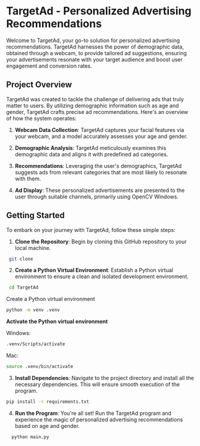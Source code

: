 # TargetAd - Personalized Advertising Recommendations

Welcome to TargetAd, your go-to solution for personalized advertising recommendations. TargetAd harnesses the power of demographic data, obtained through a webcam, to provide tailored ad suggestions, ensuring your advertisements resonate with your target audience and boost user engagement and conversion rates.

## Project Overview

TargetAd was created to tackle the challenge of delivering ads that truly matter to users. By utilizing demographic information such as age and gender, TargetAd crafts precise ad recommendations. Here's an overview of how the system operates:

1. **Webcam Data Collection**: TargetAd captures your facial features via your webcam, and a model accurately assesses your age and gender.

2. **Demographic Analysis**: TargetAd meticulously examines this demographic data and aligns it with predefined ad categories.

3. **Recommendations**: Leveraging the user's demographics, TargetAd suggests ads from relevant categories that are most likely to resonate with them.

4. **Ad Display**: These personalized advertisements are presented to the user through suitable channels, primarily using OpenCV Windows.

## Getting Started

To embark on your journey with TargetAd, follow these simple steps:

1. **Clone the Repository**: Begin by cloning this GitHub repository to your local machine.
  ```bash
   git clone
  ```

2. **Create a Python Virtual Environment**: Establish a Python virtual environment to ensure a clean and isolated development environment.
 ```bash
  cd TargetAd
  ```
 Create a Python virtual environment 
 ```bash
 python -m venv .venv
  ```
  **Activate the Python virtual environment**
  
  Windows: 
  ```bash
  .venv/Scripts/activate
  ```
  Mac:
  ```bash
  source .venv/bin/activate
  ```
  

3. **Install Dependencies**: Navigate to the project directory and install all the necessary dependencies. This will ensure smooth execution of the program.
  ```bash
  pip install -r requirements.txt
  ```

4. **Run the Program**: You're all set! Run the TargetAd program and experience the magic of personalized advertising recommendations based on age and gender.
  ```bash
    python main.py
  ```
